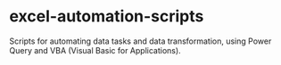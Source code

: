# excel-automation-scripts
Scripts for automating data tasks and data transformation, using Power Query and VBA (Visual Basic for Applications).

